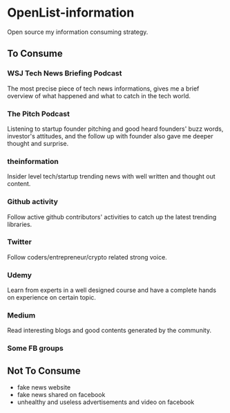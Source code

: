 # OpenList-information
Open source my information consuming strategy.

## To Consume

### WSJ Tech News Briefing Podcast

The most precise piece of tech news informations, gives me a brief overview of what happened and what to catch in the tech world.

### The Pitch Podcast

Listening to startup founder pitching and good heard founders' buzz words, investor's attitudes, and the follow up with founder also gave me deeper thought and surprise.

### theinformation

Insider level tech/startup trending news with well written and thought out content.

### Github activity

Follow active github contributors' activities to catch up the latest trending libraries.

### Twitter

Follow coders/entrepreneur/crypto related strong voice.

### Udemy

Learn from experts in a well designed course and have a complete hands on experience on certain topic.

### Medium

Read interesting blogs and good contents generated by the community.

### Some FB groups

## Not To Consume

- fake news website
- fake news shared on facebook
- unhealthy and useless advertisements and video on facebook

